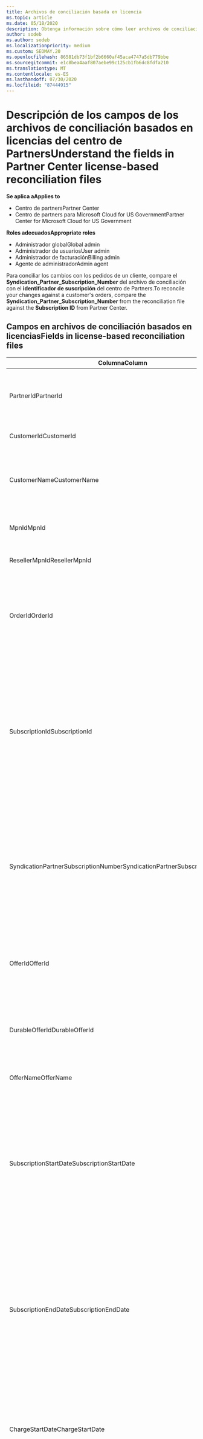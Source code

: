 ```yaml
---
title: Archivos de conciliación basada en licencia
ms.topic: article
ms.date: 05/18/2020
description: Obtenga información sobre cómo leer archivos de conciliación basados en licencias en el centro de Partners. En este artículo se explica el significado de cada campo en el archivo de conciliación basado en licencias.
author: sodeb
ms.author: sodeb
ms.localizationpriority: medium
ms.custom: SEOMAY.20
ms.openlocfilehash: 86581db73f1bf2b6660af45aca4747a5db779bbe
ms.sourcegitcommit: e1c8bea4aaf807aebe99c125cb1fb6dc8fdfa210
ms.translationtype: MT
ms.contentlocale: es-ES
ms.lasthandoff: 07/30/2020
ms.locfileid: "87444915"
---
```

# <a name="understand-the-fields-in-partner-center-license-based-reconciliation-files"></a><span data-ttu-id="c3e07-104">Descripción de los campos de los archivos de conciliación basados en licencias del centro de Partners</span><span class="sxs-lookup"><span data-stu-id="c3e07-104">Understand the fields in Partner Center license-based reconciliation files</span></span>

<span data-ttu-id="c3e07-105">**Se aplica a**</span><span class="sxs-lookup"><span data-stu-id="c3e07-105">**Applies to**</span></span>

- <span data-ttu-id="c3e07-106">Centro de partners</span><span class="sxs-lookup"><span data-stu-id="c3e07-106">Partner Center</span></span>
- <span data-ttu-id="c3e07-107">Centro de partners para Microsoft Cloud for US Government</span><span class="sxs-lookup"><span data-stu-id="c3e07-107">Partner Center for Microsoft Cloud for US Government</span></span>

<span data-ttu-id="c3e07-108">**Roles adecuados**</span><span class="sxs-lookup"><span data-stu-id="c3e07-108">**Appropriate roles**</span></span>
- <span data-ttu-id="c3e07-109">Administrador global</span><span class="sxs-lookup"><span data-stu-id="c3e07-109">Global admin</span></span>
- <span data-ttu-id="c3e07-110">Administrador de usuarios</span><span class="sxs-lookup"><span data-stu-id="c3e07-110">User admin</span></span>
- <span data-ttu-id="c3e07-111">Administrador de facturación</span><span class="sxs-lookup"><span data-stu-id="c3e07-111">Billing admin</span></span>
- <span data-ttu-id="c3e07-112">Agente de administrador</span><span class="sxs-lookup"><span data-stu-id="c3e07-112">Admin agent</span></span>

<span data-ttu-id="c3e07-113">Para conciliar los cambios con los pedidos de un cliente, compare el **Syndication_Partner_Subscription_Number** del archivo de conciliación con el **identificador de suscripción** del centro de Partners.</span><span class="sxs-lookup"><span data-stu-id="c3e07-113">To reconcile your changes against a customer's orders, compare the **Syndication_Partner_Subscription_Number** from the reconciliation file against the **Subscription ID** from Partner Center.</span></span>

## <a name="fields-in-license-based-reconciliation-files"></a><span data-ttu-id="c3e07-114">Campos en archivos de conciliación basados en licencias</span><span class="sxs-lookup"><span data-stu-id="c3e07-114">Fields in license-based reconciliation files</span></span>

| <span data-ttu-id="c3e07-115">Columna</span><span class="sxs-lookup"><span data-stu-id="c3e07-115">Column</span></span> | <span data-ttu-id="c3e07-116">Descripción</span><span class="sxs-lookup"><span data-stu-id="c3e07-116">Description</span></span> | <span data-ttu-id="c3e07-117">Valor de ejemplo</span><span class="sxs-lookup"><span data-stu-id="c3e07-117">Sample value</span></span> |
| ------ | ----------- | ------------ |
| <span data-ttu-id="c3e07-118">PartnerId</span><span class="sxs-lookup"><span data-stu-id="c3e07-118">PartnerId</span></span> | <span data-ttu-id="c3e07-119">Identificador único en formato GUID para una entidad de facturación específica.</span><span class="sxs-lookup"><span data-stu-id="c3e07-119">Unique identifier in GUID format for a specific billing entity.</span></span> <span data-ttu-id="c3e07-120">No es necesario para la reconciliación.</span><span class="sxs-lookup"><span data-stu-id="c3e07-120">Not required for reconciliation.</span></span> <span data-ttu-id="c3e07-121">Igual en todas las filas.</span><span class="sxs-lookup"><span data-stu-id="c3e07-121">Same in all rows.</span></span> | <span data-ttu-id="c3e07-122">*8ddd03642-test-test-test-46b58d356b4e*</span><span class="sxs-lookup"><span data-stu-id="c3e07-122">*8ddd03642-test-test-test-46b58d356b4e*</span></span> |
| <span data-ttu-id="c3e07-123">CustomerId</span><span class="sxs-lookup"><span data-stu-id="c3e07-123">CustomerId</span></span> | <span data-ttu-id="c3e07-124">Identificador único de Microsoft para el cliente en formato GUID.</span><span class="sxs-lookup"><span data-stu-id="c3e07-124">Unique Microsoft identifier for the customer in GUID format.</span></span> | <span data-ttu-id="c3e07-125">*12ABCD34-001A-BCD2-987C-3210ABCD5678*</span><span class="sxs-lookup"><span data-stu-id="c3e07-125">*12ABCD34-001A-BCD2-987C-3210ABCD5678*</span></span> |
| <span data-ttu-id="c3e07-126">CustomerName</span><span class="sxs-lookup"><span data-stu-id="c3e07-126">CustomerName</span></span> | <span data-ttu-id="c3e07-127">Nombre de la organización del cliente, según figura en el Centro de partners.</span><span class="sxs-lookup"><span data-stu-id="c3e07-127">Customer's organization name, as reported in Partner Center.</span></span> <span data-ttu-id="c3e07-128">*Campo muy importante para conciliar la factura con la información del sistema.*</span><span class="sxs-lookup"><span data-stu-id="c3e07-128">*Very important field for reconciling the invoice with your system information.*</span></span> | <span data-ttu-id="c3e07-129">*Cliente de prueba A*</span><span class="sxs-lookup"><span data-stu-id="c3e07-129">*Test Customer A*</span></span> |
| <span data-ttu-id="c3e07-130">MpnId</span><span class="sxs-lookup"><span data-stu-id="c3e07-130">MpnId</span></span> | <span data-ttu-id="c3e07-131">Identificador de MPN del asociado de CSP.</span><span class="sxs-lookup"><span data-stu-id="c3e07-131">MPN identifier of the CSP partner.</span></span> <span data-ttu-id="c3e07-132">Vea [Cómo elemento por asociado](use-the-reconciliation-files.md#itemize-reconciliation-files-by-partner).</span><span class="sxs-lookup"><span data-stu-id="c3e07-132">See [how to itemize by partner](use-the-reconciliation-files.md#itemize-reconciliation-files-by-partner).</span></span> | <span data-ttu-id="c3e07-133">*4390934*</span><span class="sxs-lookup"><span data-stu-id="c3e07-133">*4390934*</span></span> |
| <span data-ttu-id="c3e07-134">ResellerMpnId</span><span class="sxs-lookup"><span data-stu-id="c3e07-134">ResellerMpnId</span></span> | <span data-ttu-id="c3e07-135">Identificador de MPN del distribuidor de registro de la suscripción.</span><span class="sxs-lookup"><span data-stu-id="c3e07-135">MPN identifier of the reseller of record for the subscription.</span></span>  |
| <span data-ttu-id="c3e07-136">OrderId</span><span class="sxs-lookup"><span data-stu-id="c3e07-136">OrderId</span></span> | <span data-ttu-id="c3e07-137">Identificador único para un pedido en la plataforma de facturación de Microsoft.</span><span class="sxs-lookup"><span data-stu-id="c3e07-137">Unique identifier for an order in the Microsoft billing platform.</span></span> <span data-ttu-id="c3e07-138">Puede ser útil para identificar el orden al ponerse en contacto con el servicio de soporte técnico.</span><span class="sxs-lookup"><span data-stu-id="c3e07-138">May be useful to identify the order when contacting support.</span></span> <span data-ttu-id="c3e07-139">No se usa para la conciliación.</span><span class="sxs-lookup"><span data-stu-id="c3e07-139">Not used for reconciliation.</span></span> | <span data-ttu-id="c3e07-140">*566890604832738111*</span><span class="sxs-lookup"><span data-stu-id="c3e07-140">*566890604832738111*</span></span> |
| <span data-ttu-id="c3e07-141">SubscriptionId</span><span class="sxs-lookup"><span data-stu-id="c3e07-141">SubscriptionId</span></span> | <span data-ttu-id="c3e07-142">Identificador único para una suscripción en la plataforma de facturación de Microsoft.</span><span class="sxs-lookup"><span data-stu-id="c3e07-142">Unique identifier for a subscription in the Microsoft billing platform.</span></span> <span data-ttu-id="c3e07-143">Puede ser útil para identificar la suscripción al ponerse en contacto con el servicio de soporte técnico.</span><span class="sxs-lookup"><span data-stu-id="c3e07-143">May be useful to identify the subscription when contacting support.</span></span> <span data-ttu-id="c3e07-144">No se usa para la conciliación.</span><span class="sxs-lookup"><span data-stu-id="c3e07-144">Not used for reconciliation.</span></span> <span data-ttu-id="c3e07-145">*Este valor no es el mismo que el **identificador de suscripción** en la consola de administración de socios comerciales. Consulte **SyndicationPartnerSubscriptionNumber** en su lugar.*</span><span class="sxs-lookup"><span data-stu-id="c3e07-145">*This value is not the same as the **Subscription ID** on the Partner Admin Console. Please see **SyndicationPartnerSubscriptionNumber** instead.*</span></span> | <span data-ttu-id="c3e07-146">*usCBMgAAAAAAAAIA*</span><span class="sxs-lookup"><span data-stu-id="c3e07-146">*usCBMgAAAAAAAAIA*</span></span> |
| <span data-ttu-id="c3e07-147">SyndicationPartnerSubscriptionNumber</span><span class="sxs-lookup"><span data-stu-id="c3e07-147">SyndicationPartnerSubscriptionNumber</span></span> | <span data-ttu-id="c3e07-148">Identificador único de las suscripciones.</span><span class="sxs-lookup"><span data-stu-id="c3e07-148">Unique identifier for subscriptions.</span></span> <span data-ttu-id="c3e07-149">Un cliente puede tener varias suscripciones para el mismo plan.</span><span class="sxs-lookup"><span data-stu-id="c3e07-149">A customer can have multiple subscriptions for the same plan.</span></span> <span data-ttu-id="c3e07-150">Esta columna es importante para el análisis de archivos de conciliación.</span><span class="sxs-lookup"><span data-stu-id="c3e07-150">This column is important for reconciliation file analysis.</span></span> <span data-ttu-id="c3e07-151">Este campo se asigna al **identificador de suscripción** en la consola de administración de socios comerciales.</span><span class="sxs-lookup"><span data-stu-id="c3e07-151">This field maps to the **Subscription ID** in the Partner Admin Console.</span></span> | <span data-ttu-id="c3e07-152">*fb977ab5-test-test-test-24c8d9591708*</span><span class="sxs-lookup"><span data-stu-id="c3e07-152">*fb977ab5-test-test-test-24c8d9591708*</span></span> |
| <span data-ttu-id="c3e07-153">OfferId</span><span class="sxs-lookup"><span data-stu-id="c3e07-153">OfferId</span></span> | <span data-ttu-id="c3e07-154">Identificador único de la oferta.</span><span class="sxs-lookup"><span data-stu-id="c3e07-154">Unique offer identifier.</span></span> <span data-ttu-id="c3e07-155">Identificador de la oferta estándar, tal como se define en la lista de precios.</span><span class="sxs-lookup"><span data-stu-id="c3e07-155">Standard offer identifier, as defined in the price list.</span></span> <span data-ttu-id="c3e07-156">*Este valor no coincide con el identificador de la **oferta** de la lista de precios. Vea **DurableOfferID** en su lugar.*</span><span class="sxs-lookup"><span data-stu-id="c3e07-156">*This value does not match **Offer ID** from the price list. See **DurableOfferID** instead.*</span></span> | <span data-ttu-id="c3e07-157">*FE616D64-E9A8-40EF-843F-152E9BBEF3D1*</span><span class="sxs-lookup"><span data-stu-id="c3e07-157">*FE616D64-E9A8-40EF-843F-152E9BBEF3D1*</span></span> |
| <span data-ttu-id="c3e07-158">DurableOfferId</span><span class="sxs-lookup"><span data-stu-id="c3e07-158">DurableOfferId</span></span> | <span data-ttu-id="c3e07-159">Identificador único de la oferta durable, tal como se define en la lista de precios.</span><span class="sxs-lookup"><span data-stu-id="c3e07-159">Unique durable offer identifier, as defined in the price list.</span></span> <span data-ttu-id="c3e07-160">*Este valor coincide con el identificador de la **oferta** de la lista de precios.*</span><span class="sxs-lookup"><span data-stu-id="c3e07-160">*This value matches the **Offer ID** from the price list.*</span></span> | <span data-ttu-id="c3e07-161">*1017D7F3-6D7F-4BFA-BDD8-79BC8F104E0C*</span><span class="sxs-lookup"><span data-stu-id="c3e07-161">*1017D7F3-6D7F-4BFA-BDD8-79BC8F104E0C*</span></span> |
| <span data-ttu-id="c3e07-162">OfferName</span><span class="sxs-lookup"><span data-stu-id="c3e07-162">OfferName</span></span> | <span data-ttu-id="c3e07-163">Nombre de la oferta de servicio adquirida por el cliente, según se define en la lista de precios.</span><span class="sxs-lookup"><span data-stu-id="c3e07-163">The name of the service offering purchased by the customer, as defined in the price list.</span></span> | <span data-ttu-id="c3e07-164">*Microsoft Office 365 (Plan E3)*</span><span class="sxs-lookup"><span data-stu-id="c3e07-164">*Microsoft Office 365 (Plan E3)*</span></span> |
| <span data-ttu-id="c3e07-165">SubscriptionStartDate</span><span class="sxs-lookup"><span data-stu-id="c3e07-165">SubscriptionStartDate</span></span> | <span data-ttu-id="c3e07-166">Fecha de inicio de la suscripción.</span><span class="sxs-lookup"><span data-stu-id="c3e07-166">The subscription start date.</span></span> <span data-ttu-id="c3e07-167">La hora es siempre el principio del día, 00:00.</span><span class="sxs-lookup"><span data-stu-id="c3e07-167">The time is always the beginning of the day, 0:00.</span></span> <span data-ttu-id="c3e07-168">Este campo se establece en el día después de enviar el pedido.</span><span class="sxs-lookup"><span data-stu-id="c3e07-168">This field is set to the day after the order was submitted.</span></span> <span data-ttu-id="c3e07-169">Se usa junto con **SubscriptionEndDate** para determinar: Si el cliente sigue en el primer año de la suscripción, o si la suscripción se ha renovado durante el año siguiente.</span><span class="sxs-lookup"><span data-stu-id="c3e07-169">Used in conjunction with the **SubscriptionEndDate** to determine: if the customer is still within the first year of the subscription, or if the subscription has been renewed for the following year.</span></span> | <span data-ttu-id="c3e07-170">*2/1/2019 0:00*</span><span class="sxs-lookup"><span data-stu-id="c3e07-170">*2/1/2019 0:00*</span></span> |
| <span data-ttu-id="c3e07-171">SubscriptionEndDate</span><span class="sxs-lookup"><span data-stu-id="c3e07-171">SubscriptionEndDate</span></span> | <span data-ttu-id="c3e07-172">Fecha de finalización de la suscripción.</span><span class="sxs-lookup"><span data-stu-id="c3e07-172">The subscription end date.</span></span> <span data-ttu-id="c3e07-173">La hora es siempre el principio del día, 00:00.</span><span class="sxs-lookup"><span data-stu-id="c3e07-173">The time is always the beginning of the day, 0:00.</span></span> <span data-ttu-id="c3e07-174">*12 meses más **x** días después de la fecha de inicio* para alinearse con la fecha de facturación del socio o *12 meses a partir de la fecha de renovación*.</span><span class="sxs-lookup"><span data-stu-id="c3e07-174">Either *12 months plus **x** days after the start date* to align with the partner's billing date or *12 months from the renewal date*.</span></span> <span data-ttu-id="c3e07-175">En el momento de la renovación, los precios se actualizan según la lista de precios actual.</span><span class="sxs-lookup"><span data-stu-id="c3e07-175">At renewal, prices are updated to the current price list.</span></span> <span data-ttu-id="c3e07-176">Es posible que se necesite una comunicación con el cliente antes de la renovación automatizada.</span><span class="sxs-lookup"><span data-stu-id="c3e07-176">Customer communication may be required in advance of automated renewal.</span></span> | <span data-ttu-id="c3e07-177">*2/1/2019 0:00*</span><span class="sxs-lookup"><span data-stu-id="c3e07-177">*2/1/2019 0:00*</span></span> |
| <span data-ttu-id="c3e07-178">ChargeStartDate</span><span class="sxs-lookup"><span data-stu-id="c3e07-178">ChargeStartDate</span></span> | <span data-ttu-id="c3e07-179">Día de inicio de los cargos.</span><span class="sxs-lookup"><span data-stu-id="c3e07-179">Start day of the charges.</span></span> <span data-ttu-id="c3e07-180">La hora es siempre el principio del día, 00:00.</span><span class="sxs-lookup"><span data-stu-id="c3e07-180">The time is always the beginning of the day, 0:00.</span></span> <span data-ttu-id="c3e07-181">Se usa para calcular los cargos diarios (cargos*prorrateados* ) cuando un cliente cambia los números de licencia.</span><span class="sxs-lookup"><span data-stu-id="c3e07-181">Used to calculate daily charges (*pro rata* charges) when a customer changes license numbers.</span></span> | <span data-ttu-id="c3e07-182">*2/1/2019 0:00*</span><span class="sxs-lookup"><span data-stu-id="c3e07-182">*2/1/2019 0:00*</span></span> |
| <span data-ttu-id="c3e07-183">ChargeEndDate</span><span class="sxs-lookup"><span data-stu-id="c3e07-183">ChargeEndDate</span></span> | <span data-ttu-id="c3e07-184">Día de finalización de los cargos.</span><span class="sxs-lookup"><span data-stu-id="c3e07-184">End day of the charges.</span></span> <span data-ttu-id="c3e07-185">La hora siempre corresponde al fin del día, 23:59.</span><span class="sxs-lookup"><span data-stu-id="c3e07-185">The time is always the end of the day, 23:59.</span></span> <span data-ttu-id="c3e07-186">Se usa para calcular los cargos diarios (cargos*prorrateados* ) cuando un cliente cambia los números de licencia.</span><span class="sxs-lookup"><span data-stu-id="c3e07-186">Used to calculate daily charges (*pro rata* charges) when a customer changes license numbers.</span></span> | <span data-ttu-id="c3e07-187">*2/28/2019 23:59*</span><span class="sxs-lookup"><span data-stu-id="c3e07-187">*2/28/2019 23:59*</span></span> |
| <span data-ttu-id="c3e07-188">ChargeType</span><span class="sxs-lookup"><span data-stu-id="c3e07-188">ChargeType</span></span> | <span data-ttu-id="c3e07-189">[Tipo de cargo](recon-file-charge-types.md) o ajuste.</span><span class="sxs-lookup"><span data-stu-id="c3e07-189">The [type of charge](recon-file-charge-types.md) or adjustment.</span></span> | <span data-ttu-id="c3e07-190">Consulte [tipos de cargos](recon-file-charge-types.md).</span><span class="sxs-lookup"><span data-stu-id="c3e07-190">See [charge types](recon-file-charge-types.md).</span></span> |
| <span data-ttu-id="c3e07-191">UnitPrice</span><span class="sxs-lookup"><span data-stu-id="c3e07-191">UnitPrice</span></span> | <span data-ttu-id="c3e07-192">Precio por licencia, tal y como se publica en el pricelist en el momento de la compra.</span><span class="sxs-lookup"><span data-stu-id="c3e07-192">Price per license, as published in the pricelist at the time of purchase.</span></span> <span data-ttu-id="c3e07-193">Asegúrese de que coincide con la información almacenada en el sistema de facturación durante la conciliación.</span><span class="sxs-lookup"><span data-stu-id="c3e07-193">Be sure this matches the information stored in your billing system during reconciliation.</span></span> | <span data-ttu-id="c3e07-194">*6,82*</span><span class="sxs-lookup"><span data-stu-id="c3e07-194">*6.82*</span></span> |
| <span data-ttu-id="c3e07-195">Cantidad</span><span class="sxs-lookup"><span data-stu-id="c3e07-195">Quantity</span></span> | <span data-ttu-id="c3e07-196">Número de licencias.</span><span class="sxs-lookup"><span data-stu-id="c3e07-196">Number of licenses.</span></span> <span data-ttu-id="c3e07-197">Asegúrese de que coincide con la información almacenada en el sistema de facturación durante la conciliación.</span><span class="sxs-lookup"><span data-stu-id="c3e07-197">Be sure this matches the information stored in your billing system during reconciliation.</span></span> | <span data-ttu-id="c3e07-198">*2*</span><span class="sxs-lookup"><span data-stu-id="c3e07-198">*2*</span></span> |
| <span data-ttu-id="c3e07-199">Importe</span><span class="sxs-lookup"><span data-stu-id="c3e07-199">Amount</span></span> | <span data-ttu-id="c3e07-200">Total del precio para la cantidad.</span><span class="sxs-lookup"><span data-stu-id="c3e07-200">Total of price for quantity.</span></span> <span data-ttu-id="c3e07-201">Se usa para comprobar si el cálculo de cantidad coincide con la forma de calcular este valor para los clientes.</span><span class="sxs-lookup"><span data-stu-id="c3e07-201">Used to check if the amount calculation matches how you calculate this value for your customers.</span></span> | <span data-ttu-id="c3e07-202">*13.32*</span><span class="sxs-lookup"><span data-stu-id="c3e07-202">*13.32*</span></span> |
| <span data-ttu-id="c3e07-203">TotalOtherDiscount</span><span class="sxs-lookup"><span data-stu-id="c3e07-203">TotalOtherDiscount</span></span> | <span data-ttu-id="c3e07-204">Cantidad de descuento que se aplica a estos cargos.</span><span class="sxs-lookup"><span data-stu-id="c3e07-204">Amount of discount applied to these charges.</span></span> <span data-ttu-id="c3e07-205">Las licencias de producto incluidas en una competencia o en MAPS, o en nuevas suscripciones para un incentivo, también contendrán un importe de descuento en esta columna.</span><span class="sxs-lookup"><span data-stu-id="c3e07-205">Product licenses included with a competency or MAPS, or new subscriptions eligible for an incentive, will also contain a discount amount in this column.</span></span> | <span data-ttu-id="c3e07-206">*2,32*</span><span class="sxs-lookup"><span data-stu-id="c3e07-206">*2.32*</span></span> |
| <span data-ttu-id="c3e07-207">Subtotal</span><span class="sxs-lookup"><span data-stu-id="c3e07-207">Subtotal</span></span> | <span data-ttu-id="c3e07-208">Total sin impuestos.</span><span class="sxs-lookup"><span data-stu-id="c3e07-208">Total before tax.</span></span> <span data-ttu-id="c3e07-209">Comprueba si el subtotal coincide con el total esperado, en caso de que se trate de un descuento.</span><span class="sxs-lookup"><span data-stu-id="c3e07-209">Checks if your subtotal matches your expected total, in case of a discount.</span></span> | <span data-ttu-id="c3e07-210">*11*</span><span class="sxs-lookup"><span data-stu-id="c3e07-210">*11*</span></span> |
| <span data-ttu-id="c3e07-211">Impuesto</span><span class="sxs-lookup"><span data-stu-id="c3e07-211">Tax</span></span> | <span data-ttu-id="c3e07-212">Cargo del importe de los impuestos.</span><span class="sxs-lookup"><span data-stu-id="c3e07-212">Tax amount charge.</span></span> <span data-ttu-id="c3e07-213">En función de las reglas de impuestos y las circunstancias específicas de su mercado.</span><span class="sxs-lookup"><span data-stu-id="c3e07-213">Based on your market's tax rules and specific circumstances.</span></span> | <span data-ttu-id="c3e07-214">*0*</span><span class="sxs-lookup"><span data-stu-id="c3e07-214">*0*</span></span> |
| <span data-ttu-id="c3e07-215">TotalForCustomer</span><span class="sxs-lookup"><span data-stu-id="c3e07-215">TotalForCustomer</span></span> | <span data-ttu-id="c3e07-216">Total con impuestos.</span><span class="sxs-lookup"><span data-stu-id="c3e07-216">Total after tax.</span></span> <span data-ttu-id="c3e07-217">Comprueba si se cobran impuestos en la factura.</span><span class="sxs-lookup"><span data-stu-id="c3e07-217">Checks if you are charged tax in the invoice.</span></span> | <span data-ttu-id="c3e07-218">*11*</span><span class="sxs-lookup"><span data-stu-id="c3e07-218">*11*</span></span> |
| <span data-ttu-id="c3e07-219">Moneda</span><span class="sxs-lookup"><span data-stu-id="c3e07-219">Currency</span></span> | <span data-ttu-id="c3e07-220">Tipo de moneda.</span><span class="sxs-lookup"><span data-stu-id="c3e07-220">Currency type.</span></span> <span data-ttu-id="c3e07-221">Cada entidad de facturación tiene solo una moneda.</span><span class="sxs-lookup"><span data-stu-id="c3e07-221">Each billing entity has only one currency.</span></span> <span data-ttu-id="c3e07-222">Compruebe si coincide con la primera factura.</span><span class="sxs-lookup"><span data-stu-id="c3e07-222">Check if it matches your first invoice.</span></span> <span data-ttu-id="c3e07-223">Vuelva a comprobarlo después de las actualizaciones principales de la plataforma de facturación.</span><span class="sxs-lookup"><span data-stu-id="c3e07-223">Check again after any major billing platform updates.</span></span> | <span data-ttu-id="c3e07-224">*EUR*</span><span class="sxs-lookup"><span data-stu-id="c3e07-224">*EUR*</span></span> |
| <span data-ttu-id="c3e07-225">DomainName</span><span class="sxs-lookup"><span data-stu-id="c3e07-225">DomainName</span></span> | <span data-ttu-id="c3e07-226">Nombre de dominio del cliente.</span><span class="sxs-lookup"><span data-stu-id="c3e07-226">Customer's domain name.</span></span> <span data-ttu-id="c3e07-227">Este campo puede aparecer en blanco hasta el segundo ciclo de facturación.</span><span class="sxs-lookup"><span data-stu-id="c3e07-227">This field may appear blank until the second billing cycle.</span></span> <span data-ttu-id="c3e07-228">*No utilice este campo como identificador único para el cliente. El cliente o asociado puede actualizar el personal o el dominio predeterminado a través del portal de Office 365.*</span><span class="sxs-lookup"><span data-stu-id="c3e07-228">*Don't use this field as a unique identifier for the customer. The customer/partner can update the vanity or default domain through the  Office 365 portal.*</span></span> | <span data-ttu-id="c3e07-229">*ejemplo.onmicrosoft.com*</span><span class="sxs-lookup"><span data-stu-id="c3e07-229">*example.onmicrosoft.com*</span></span> |
| <span data-ttu-id="c3e07-230">SubscriptionName</span><span class="sxs-lookup"><span data-stu-id="c3e07-230">SubscriptionName</span></span> | <span data-ttu-id="c3e07-231">Sobrenombre de la suscripción.</span><span class="sxs-lookup"><span data-stu-id="c3e07-231">Subscription nickname.</span></span> <span data-ttu-id="c3e07-232">Si no se especifica ningún alias, el centro de Partners usa **nombredeoferta**.</span><span class="sxs-lookup"><span data-stu-id="c3e07-232">If no nickname is specified, Partner Center uses the **OfferName**.</span></span> | <span data-ttu-id="c3e07-233">*PROYECTO EN LÍNEA*</span><span class="sxs-lookup"><span data-stu-id="c3e07-233">*PROJECT ONLINE*</span></span> |
| <span data-ttu-id="c3e07-234">SubscriptionDescription</span><span class="sxs-lookup"><span data-stu-id="c3e07-234">SubscriptionDescription</span></span> | <span data-ttu-id="c3e07-235">Nombre de la oferta de servicio adquirida por el cliente, según se define en la lista de precios.</span><span class="sxs-lookup"><span data-stu-id="c3e07-235">The name of the service offering purchased by the customer, as defined in the price list.</span></span> <span data-ttu-id="c3e07-236">(Este campo es idéntico a **nombredeoferta**).</span><span class="sxs-lookup"><span data-stu-id="c3e07-236">(This is an identical field to **OfferName**.)</span></span> | <span data-ttu-id="c3e07-237">*PROJECT ONLINE PREMIUM SIN CLIENTE DE PROJECT*</span><span class="sxs-lookup"><span data-stu-id="c3e07-237">*PROJECT ONLINE PREMIUM WITHOUT PROJECT CLIENT*</span></span> |
| <span data-ttu-id="c3e07-238">BillingCycleType</span><span class="sxs-lookup"><span data-stu-id="c3e07-238">BillingCycleType</span></span> | <span data-ttu-id="c3e07-239">Frecuencia de facturación única.</span><span class="sxs-lookup"><span data-stu-id="c3e07-239">One-time billing frequency.</span></span>| <span data-ttu-id="c3e07-240">*Mensual*</span><span class="sxs-lookup"><span data-stu-id="c3e07-240">*Monthly*</span></span> |